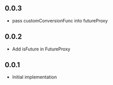 ## 0.0.3
* pass customConversionFunc into futureProxy

## 0.0.2
* Add isFuture in FutureProxy

## 0.0.1
* Initial implementation
